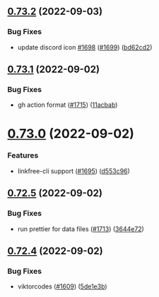 ## [0.73.2](https://github.com/EddieHubCommunity/LinkFree/compare/v0.73.1...v0.73.2) (2022-09-03)


### Bug Fixes

* update discord icon [#1698](https://github.com/EddieHubCommunity/LinkFree/issues/1698) ([#1699](https://github.com/EddieHubCommunity/LinkFree/issues/1699)) ([bd62cd2](https://github.com/EddieHubCommunity/LinkFree/commit/bd62cd26fb29b0bbb6d64d33dcf29beefa03525e))



## [0.73.1](https://github.com/EddieHubCommunity/LinkFree/compare/v0.73.0...v0.73.1) (2022-09-02)


### Bug Fixes

* gh action format ([#1715](https://github.com/EddieHubCommunity/LinkFree/issues/1715)) ([11acbab](https://github.com/EddieHubCommunity/LinkFree/commit/11acbabb1a3de0236bacf762f887b864a8038cbe))



# [0.73.0](https://github.com/EddieHubCommunity/LinkFree/compare/v0.72.5...v0.73.0) (2022-09-02)


### Features

* linkfree-cli support ([#1695](https://github.com/EddieHubCommunity/LinkFree/issues/1695)) ([d553c96](https://github.com/EddieHubCommunity/LinkFree/commit/d553c965568ebc6dfa8fe3a8b004095fbb9fe3ba))



## [0.72.5](https://github.com/EddieHubCommunity/LinkFree/compare/v0.72.4...v0.72.5) (2022-09-02)


### Bug Fixes

* run prettier for data files ([#1713](https://github.com/EddieHubCommunity/LinkFree/issues/1713)) ([3644e72](https://github.com/EddieHubCommunity/LinkFree/commit/3644e729c22de061d1fb5172bd9d23d7c429227a))



## [0.72.4](https://github.com/EddieHubCommunity/LinkFree/compare/v0.72.3...v0.72.4) (2022-09-02)


### Bug Fixes

* viktorcodes ([#1609](https://github.com/EddieHubCommunity/LinkFree/issues/1609)) ([5de1e3b](https://github.com/EddieHubCommunity/LinkFree/commit/5de1e3bfa3ad8b9368f170cdcc30ac991cf06fa6))



